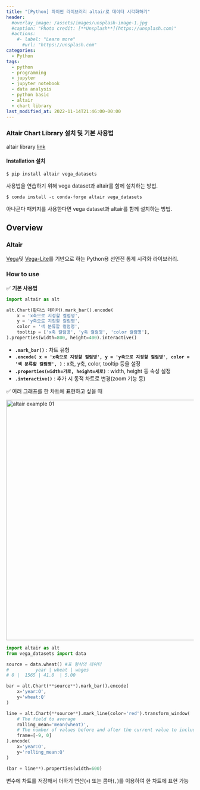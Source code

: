 ```yaml
---
title: "[Python] 파이썬 라이브러리 altair로 데이터 시각화하기"
header:
  #overlay_image: /assets/images/unsplash-image-1.jpg
  #caption: "Photo credit: [**Unsplash**](https://unsplash.com)"
  #actions:
    #- label: "Learn more"
      #url: "https://unsplash.com"
categories:
  - Python
tags:
  - python
  - programming
  - jupyter
  - jupyter notebook
  - data analysis
  - python basic
  - altair
  - chart library
last_modified_at: 2022-11-14T21:46:00-00:00
---
```

   
### Altair Chart Library 설치 및 기본 사용법   
   
altair library [link](https://altair-viz.github.io/index.html)   
   
#### Installation 설치
   
```
$ pip install altair vega_datasets
```
사용법을 연습하기 위해 vega dataset과 altair를 함께 설치하는 방법.   
   
```
$ conda install -c conda-forge altair vega_datasets
```
아나콘다 패키지를 사용한다면 vega dataset과 altair를 함께 설치하는 방법.   
      
      
## Overview

### Altair   
   
[Vega](http://vega.github.io/vega)및 [Vega-Lite](http://vega.github.io/vega-lite)를 기반으로 하는 Python용 선언전 통계 시각화 라이브러리.   
   
### How to use   
   
   
✅ **기본 사용법**
   
```python
import altair as alt

alt.Chart(판다스 데이터).mark_bar().encode(
	x = 'x축으로 지정할 컬럼명',
	y = 'y축으로 지정할 컬럼명',
	color = '색 분류할 컬럼명',
	tooltip = ['x축 컬럼명', 'y축 컬럼명', 'color 컬럼명'],
).properties(width=800, height=400).interactive()
```
   
- **`.mark_bar()`** : 차트 유형
- **`.encode(
	x = 'x축으로 지정할 컬럼명',
	y = 'y축으로 지정할 컬럼명',
	color = '색 분류할 컬럼명',
)`** : x축, y축, color, tooltip 등을 설정
- **`.properties(width=가로, height=세로)`** : width, height 등 속성 설정
- **`.interactive()`** : 추가 시 동적 차트로 변경(zoom 기능 등)

   
   
✅ 여러 그래프를 한 차트에 표현하고 싶을 때   
   
<img width="646" alt="altair example 01" src="https://user-images.githubusercontent.com/97453781/201663453-aabc2ce5-1e8c-4e1e-a48c-4aa221b75a34.png">
   
```python
import altair as alt
from vega_datasets import data

source = data.wheat() #표 형식의 데이터 
#		   year | wheat | wages 
# 0 |  1565 | 41.0  | 5.00 

bar = alt.Chart(**source**).mark_bar().encode(
    x='year:O',
    y='wheat:Q'
)

line = alt.Chart(**source**).mark_line(color='red').transform_window(
    # The field to average
    rolling_mean='mean(wheat)',
    # The number of values before and after the current value to include.
    frame=[-9, 0]
).encode(
    x='year:O',
    y='rolling_mean:Q'
)

(bar + line**).properties(width=600)
```
   
변수에 차트를 저장해서 더하기 연산(`+`) 또는 콤마(`,`)를 이용하여 한 차트에 표현 가능   
   

